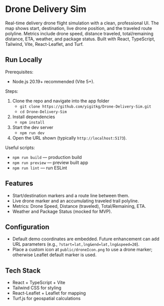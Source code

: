 # Drone Delivery Sim

Real-time delivery drone flight simulation with a clean, professional UI. The map shows start, destination, live drone position, and the traveled route polyline. Metrics include drone speed, distance traveled, total/remaining distance, ETA, weather, and package status. Built with React, TypeScript, Tailwind, Vite, React-Leaflet, and Turf.

## Run Locally

Prerequisites:
- Node.js 20.19+ recommended (Vite 5+).

Steps:
1) Clone the repo and navigate into the app folder
   - `git clone https://github.com/yigitkg/Drone-Delivery-Sim.git`
   - `cd Drone-Delivery-Sim`
2) Install dependencies
   - `npm install`
3) Start the dev server
   - `npm run dev`
4) Open the URL shown (typically `http://localhost:5173`).

Useful scripts:
- `npm run build` — production build
- `npm run preview` — preview built app
- `npm run lint` — run ESLint

## Features

- Start/destination markers and a route line between them.
- Live drone marker and an accumulating traveled trail polyline.
- Metrics: Drone Speed, Distance (traveled), Total/Remaining, ETA.
- Weather and Package Status (mocked for MVP).

## Configuration

- Default demo coordinates are embedded. Future enhancement can add URL parameters (e.g., `?start=lat,lng&end=lat,lng&speed=20`).
- Place a custom icon at `public/droneIcon.png` to use a drone marker; otherwise Leaflet default marker is used.

## Tech Stack

- React + TypeScript + Vite
- Tailwind CSS for styling
- React-Leaflet + Leaflet for mapping
- Turf.js for geospatial calculations

